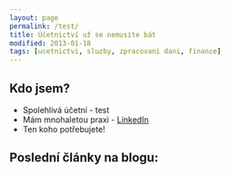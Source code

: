 ```yaml
---
layout: page
permalink: /test/
title: Účetnictví už se nemusíte bát
modified: 2013-01-18
tags: [ucetnictvi, sluzby, zpracovani dani, finance]
---
```

## Kdo jsem?

* Spolehlivá účetní - test
* Mám mnohaletou praxi - [LinkedIn](http://www.linkedin.com/pub/eva-bartasov%C3%A1/64/9ba/563) 
* Ten koho potřebujete!

## Poslední články na blogu: